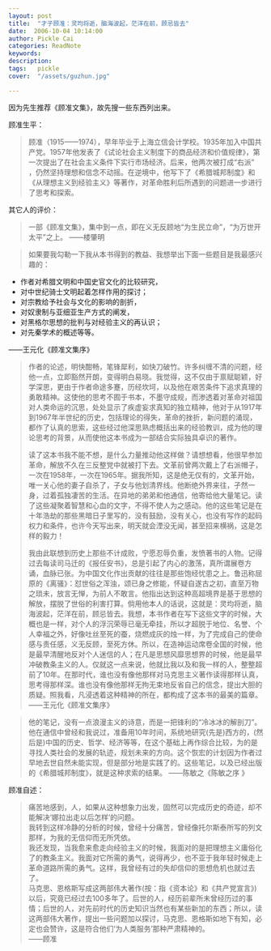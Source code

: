 ```yaml
---
layout: post  
title:  "才子顾准：灵均将逝，脑海波起，茫洋在前，顾忌皆去"
date:  2006-10-04 10:14:00
author: Pickle Cai  
categories: ReadNote  
keywords: 
description:   
tags:	pickle   
cover:  "/assets/guzhun.jpg"  

---
```


因为先生推荐《顾准文集》，故先搜一些东西列出来。 

顾准生平：  
>  顾准（1915——1974），早年毕业于上海立信会计学校。1935年加入中国共产党。1957年他发表了《试论社会主义制度下的商品经济和价值规律》，第一次提出了在社会主义条件下实行市场经济。后来，他两次被打成“右派” ，仍然坚持理想和信念不动摇。在逆境中，他写下了《希腊城邦制度》和《从理想主义到经验主义》等著作，对革命胜利后所遇到的问题进一步进行了思考和探索。

其它人的评价：  

>  一部《顾准文集》，集中到一点，即在义无反顾地“为生民立命”，“为万世开太平”之上。
>       ——楼肇明



>  如果要我勾勒一下我从本书得到的教益、我想举出下面一些题目是我最感兴趣的：
> 
- 作者对希腊文明和中国史官文化的比较研究，
- 对中世纪骑士文明起着怎样作用的探讨；
- 对宗教给予社会与文化的影响的剖折，
- 对奴隶制与亚细亚生产方式的阐发，
- 对黑格尔思想的批判与对经验主义的再认识；
- 对先秦学术的概述等等。
> 
——王元化《顾准文集序》

>  作者的论述，明快酣畅，笔锋犀利，如快刀破竹。许多纠缠不清的问题，经他一点，立即豁然开朗，变得明白易晓。我觉得，这不仅由于禀赋聪颖，好学深思，更由于作者命途多蹇，历经坎坷，以及他在艰苦条件下追求真理的勇敢精神。这使他的思考不囿于书本，不墨守成规，而渗透着对革命对祖国对人类命运的沉思，处处显示了疾虚妄求真知的独立精神，他对于从1917年到1967年半世纪的历史，包括理论的得失，革命的挫折，新问题的涌现，都作了认真的思索，这些经过他深思熟虑概括出来的经验教训，成为他的理论思考的背景，从而使他这本书成为一部结合实际独具卓识的著作。
> 
>  读了这本书我不能不想，是什么力量推动他这样做？请想想看，他很早参加革命，解放不久在三反整党中就被打下去。文革前曾两次戴上了右派帽子，一次在1958年，一次在1965年。据我所知，这是绝无仅有的，文革开始，唯一关心他的妻子自杀了，子女与他划清界线。他断绝外界来往，孑然一身，过着孤独凄苦的生活。在异地的弟弟和他通信，他寄给他大量笔记。读了这些凝聚着智慧和心血的文字，不得不使人为之感动。他的这些笔记是在十年浩劫的那些黑暗日子里写的，没有鼓励，没有关心，也没有写作的起码权力和条件，也许今天写出来，明天就会湮没无闻，甚至招来横祸，这是怎样的毅力！   
> 
>   我由此联想到历史上那些不计成败，宁愿忍辱负重，发愤著书的人物。记得过去每读司马迁的《报任安书》，总是引起了内心的激荡，真所谓展卷方诵，血脉已张。为中国文化作出贡献的往往是那些饱经忧患之上。鲁迅称屈原的《离骚》：怼世俗之浑浊，颂已身之修能，怀疑自遂古之初，直至万物之琐未，放言无惮，为前人不敢言。他指出达到这种高超境界是基于思想的解放，摆脱了世俗的利害打算。倘用他本人的话说，这就是：灵均将逝，脑海波起，茫洋在前，顾忌皆去。我想，本书作者在写下这些文字的时候，大概也是一样，对个人的浮沉荣辱已毫无牵挂，所以才超脱于地位、名誉、个人幸福之外，好像吐丝至死的蚕，烧燃成灰的烛一样，为了完成自己的使命感与责任感，义无反顾，至死方休。所以，在造神运动席卷全国的时候，他是最早清醒地反对个人迷信的人；在凡是思想风靡思想界的时候，他是最早冲破教条主义的人。仅就这一点来说，他就比我以及和我一样的人，整整超前了10年。在那时代，谁也没有像他那样对马克思主义著作读得那样认真，思考得那样深。谁也没有像他那样无拘无束地反省自己的信念，提出大胆的质疑。照我看，凡浸透着这种精神的所在，都构成了这本书的最美的篇章。  
> ——王元化《顾准文集序》


 
> 他的笔记，没有一点浪漫主义的诗意，而是一把锋利的“冷冰冰的解剖刀”。他在通信中曾经和我说过，准备用10年时间，系统地研究(先是)西方的，(然后是)中国的历史、哲学、经济等等，在这个基础上再作综合比较，为的是寻找人类社会的发展的轨迹，规划未来的方向。这个恢宏的计划因为作者过早地去世自然未能实现，但是部分地是实践了的。这些笔记，以及已经出版的《希腊城邦制度》，就是这种求索的结果。
> ——陈敏之《陈敏之序 》


顾准自述：  

>  痛苦地感到，人，如果从这种想象力出发，固然可以完成历史的奇迹，却不能解决‘娜拉出走以后怎样’的问题。  
> 我转到这样冷静的分析的时候，曾经十分痛苦，曾经像托尔斯泰所写的列文那样，为我的无信仰而无所凭依。  
> 我还发现，当我愈来愈走向经验主义的时候，我面对的是把理想主义庸俗化了的教条主义。我面对它所需的勇气，说得再少，也不亚于我年轻时候走上革命道路所需的勇气。这样，我曾经有过的失却信仰的思想危机也就过去了。  
> 马克思、恩格斯写成这两部伟大著作(按：指《资本论》和《共产党宣言》)以后，究竟已经过去100多年了。后世的人，经历前辈所未曾经历过的事情；后世的人，对先前时代的历史知识当然也有某些新加的东西；所以，读这两部伟大著作，提出一些问题加以探讨，马克思、恩格斯如地下有知，必定也会赞许，这是符合他们‘为人类服务’那种严肃精神的。  
> ——顾准

